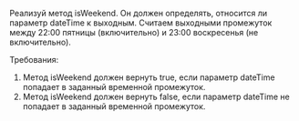 
Реализуй метод isWeekend. Он должен определять, относится ли параметр dateTime к выходным.
Считаем выходными промежуток между 22:00 пятницы (включительно) и 23:00 воскресенья (не включительно).


Требования:
1.	Метод isWeekend должен вернуть true, если параметр dateTime попадает в заданный временной промежуток.
2.	Метод isWeekend должен вернуть false, если параметр dateTime не попадает в заданный временной промежуток.



